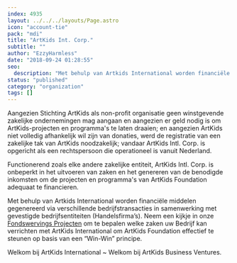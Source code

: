 ```yaml
---
index: 4935
layout: ../../../layouts/Page.astro
icon: "account-tie"
pack: "mdi"
title: "ArtKids Int. Corp."
subtitle: ""
author: "EzzyHarmless"
date: "2018-09-24 01:28:55"
seo:
  description: "Met behulp van Artkids International worden financiële middelen gegenereerd via verschillende bedrijfstransacties in samenwerking met gevestigde bedrijfsentiteiten (Handelsfirma’s) om ArtKids Foundation effectief te steunen op basis van een “Win-Win” principe."
status: "published"
category: "organization"
tags: []
---
```


Aangezien Stichting ArtKids als non-profit organisatie geen winstgevende zakelijke ondernemingen mag aangaan en aangezien er geld nodig is om ArtKids-projecten en programma's te laten draaien; en aangezien ArtKids niet volledig afhankelijk wil zijn van donaties, werd de registratie van een zakelijke tak van ArtKids noodzakelijk; vandaar ArtKids Intl. Corp. is opgericht als een rechtspersoon die operationeel is vanuit Nederland.

Functionerend zoals elke andere zakelijke entiteit, ArtKids Intl. Corp. is onbeperkt in het uitvoeren van zaken en het genereren van de benodigde inkomsten om de projecten en programma's van ArtKids Foundation adequaat te financieren.

Met behulp van Artkids International worden financiële middelen gegenereerd via verschillende bedrijfstransacties in samenwerking met gevestigde bedrijfsentiteiten (Handelsfirma’s). Neem een kijkje in onze [Fondswervings Projecten](/nl/fondswervings-projects/) om te bepalen welke zaken uw Bedrijf kan verrichten met ArtKids International om ArtKids Foundation effectief te steunen op basis van een “Win-Win” principe.

Welkom bij ArtKids International ~ Welkom bij ArtKids Business Ventures.